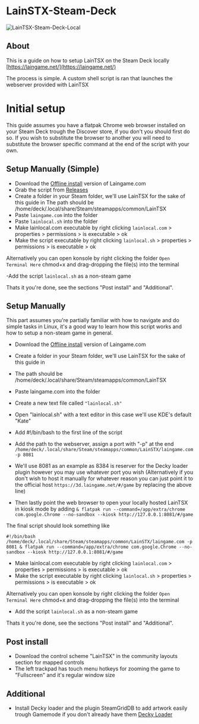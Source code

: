 # LainSTX-Steam-Deck
![LainTSX-Steam-Deck-Local](https://i.imgur.com/t7xPqa3.png)
## About
This is a guide on how to setup LainTSX on the Steam Deck locally
[https://laingame.net/](https://laingame.net/)

The process is simple. A custom shell script is ran that launches the webserver provided with LainTSX

# Initial setup
This guide assumes you have a flatpak Chrome web browser installed on your Steam Deck trough the Discover store, if you don't you should first do so. If you wish to substitute the browser to another you will need to substitute the browser specific command at the end of the script with your own.

## Setup Manually (Simple)
- Download the [Offline install](https://laingame.net/offline.html) version of Laingame.com
- Grab the script from [Releases](https://github.com/Allunatik/LainSTX-Steam-Deck/releases)
- Create a folder in your Steam folder, we'll use LainTSX for the sake of this guide in 
  The path should be /home/deck/.local/share/Steam/steamapps/common/LainTSX
- Paste ```laingame.com``` into the folder
- Paste ```lainlocal.sh``` into the folder
- Make lainlocal.com executable by right clicking ```lainlocal.com``` > properties > permissions > is executable > ok
- Make the script executable by right clicking ```lainlocal.sh``` > properties > permissions > is executable > ok

Alternatively you can open konsole by right clicking the folder ```Open Terminal Here``` chmod+x and drag-dropping the file(s) into the terminal

-Add the script ```lainlocal.sh``` as a non-steam game

Thats it you're done, see the sections "Post install" and "Additional".

## Setup Manually
This part assumes you're partially familiar with how to navigate and do simple tasks in Linux, it's a good way to learn how this script works and how to setup a non-steam game in general.

- Download the [Offline install](https://laingame.net/offline.html) version of Laingame.com
- Create a folder in your Steam folder, we'll use LainTSX for the sake of this guide in 
- The path should be /home/deck/.local/share/Steam/steamapps/common/LainTSX
- Paste laingame.com into the folder
- Create a new text file called ```"lainlocal.sh"```
- Open "lainlocal.sh" with a text editor in this case we'll use KDE's default "Kate"

- Add #!/bin/bash to the first line of the script
- Add the path to the webserver, assign a port with "-p" at the end ```/home/deck/.local/share/Steam/steamapps/common/LainSTX/laingame.com -p 8081```
- We'll use 8081 as an example as 8384 is reserver for the Decky loader plugin however you may use whatever port you wish
(Alternatively if you don't wish to host it manually for whatever reason you can just point it to the official host ```https://3d.laingame.net/#/game``` by replacing the above line)

- Then lastly point the web browser to open your locally hosted LainTSX in kiosk mode by adding
```& flatpak run --command=/app/extra/chrome com.google.Chrome --no-sandbox --kiosk http://127.0.0.1:8081/#/game```


The final script should look something like
```
#!/bin/bash
/home/deck/.local/share/Steam/steamapps/common/LainSTX/laingame.com -p 8081 & flatpak run --command=/app/extra/chrome com.google.Chrome --no-sandbox --kiosk http://127.0.0.1:8081/#/game
```
- Make lainlocal.com executable by right clicking ```lainlocal.com``` > properties > permissions > is executable > ok
- Make the script executable by right clicking ```lainlocal.sh``` > properties > permissions > is executable > ok

Alternatively you can open konsole by right clicking the folder ```Open Terminal Here``` chmod+x and drag-dropping the file(s) into the terminal

- Add the script ```lainlocal.sh``` as a non-steam game

Thats it you're done, see the sections "Post install" and "Additional".

## Post install
- Download the control scheme "LainTSX" in the community layouts section for mapped controls
- The left trackpad has touch menu hotkeys for zooming the game to "Fullscreen" and it's regular window size

## Additional
- Install Decky loader and the plugin SteamGridDB to add artwork easily trough Gamemode if you don't already have them
[Decky Loader](https://github.com/SteamDeckHomebrew/decky-loader)
